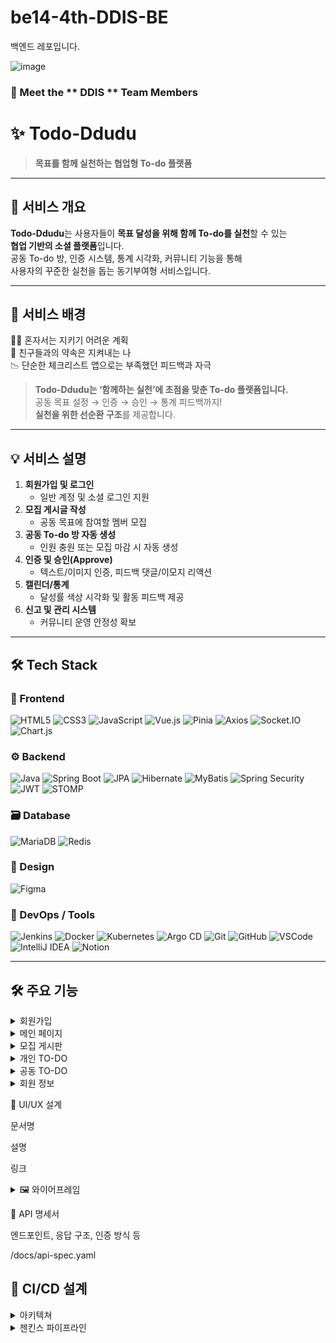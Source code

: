# be14-4th-DDIS-BE
백엔드 레포입니다.


![image](https://github.com/user-attachments/assets/bb7604bb-9069-482c-a233-37a47f0930e3)


### 👥 Meet the ** DDIS ** Team Members

<center>



</center>


# ✨ Todo-Ddudu

> **목표를 함께 실천하는 협업형 To-do 플랫폼**

---

## 📌 서비스 개요

**Todo-Ddudu**는 사용자들이 **목표 달성을 위해 함께 To-do를 실천**할 수 있는  
**협업 기반의 소셜 플랫폼**입니다.  
공동 To-do 방, 인증 시스템, 통계 시각화, 커뮤니티 기능을 통해  
사용자의 꾸준한 실천을 돕는 동기부여형 서비스입니다.

---

## 🎯 서비스 배경

🙇‍♀️ 혼자서는 지키기 어려운 계획  
💬 친구들과의 약속은 지켜내는 나  
📉 단순한 체크리스트 앱으로는 부족했던 피드백과 자극

> **Todo-Ddudu는 ‘함께하는 실천’에 초점을 맞춘 To-do 플랫폼입니다.**  
> 공동 목표 설정 → 인증 → 승인 → 통계 피드백까지!  
> **실천을 위한 선순환 구조**를 제공합니다.

---

## 💡 서비스 설명

1. **회원가입 및 로그인**
   - 일반 계정 및 소셜 로그인 지원
2. **모집 게시글 작성**
   - 공동 목표에 참여할 멤버 모집
3. **공동 To-do 방 자동 생성**
   - 인원 충원 또는 모집 마감 시 자동 생성
4. **인증 및 승인(Approve)**
   - 텍스트/이미지 인증, 피드백 댓글/이모지 리액션
5. **캘린더/통계**
   - 달성률 색상 시각화 및 활동 피드백 제공
6. **신고 및 관리 시스템**
   - 커뮤니티 운영 안정성 확보

---


## 🛠️ Tech Stack

### 🚀 Frontend
![HTML5](https://img.shields.io/badge/HTML5-E34F26?style=for-the-badge&logo=html5&logoColor=white)
![CSS3](https://img.shields.io/badge/CSS3-1572B6?style=for-the-badge&logo=css3&logoColor=white)
![JavaScript](https://img.shields.io/badge/JavaScript-F7DF1E?style=for-the-badge&logo=javascript&logoColor=black)
![Vue.js](https://img.shields.io/badge/Vue.js-35495E?style=for-the-badge&logo=vue.js&logoColor=4FC08D)
![Pinia](https://img.shields.io/badge/Pinia-ffe600?style=for-the-badge&logo=pinia&logoColor=black)
![Axios](https://img.shields.io/badge/Axios-5A29E4?style=for-the-badge)
![Socket.IO](https://img.shields.io/badge/Socket.IO-000000?style=for-the-badge&logo=socket.io)
![Chart.js](https://img.shields.io/badge/Chart.js-FF6384?style=for-the-badge&logo=chartdotjs&logoColor=white)

### ⚙️ Backend
![Java](https://img.shields.io/badge/Java-007396?style=for-the-badge&logo=java&logoColor=white)
![Spring Boot](https://img.shields.io/badge/Spring%20Boot-6DB33F?style=for-the-badge&logo=springboot&logoColor=white)
![JPA](https://img.shields.io/badge/JPA-007ACC?style=for-the-badge)
![Hibernate](https://img.shields.io/badge/Hibernate-59666C?style=for-the-badge&logo=hibernate&logoColor=white)
![MyBatis](https://img.shields.io/badge/MyBatis-3D2C00?style=for-the-badge)
![Spring Security](https://img.shields.io/badge/Spring%20Security-4CAF50?style=for-the-badge&logo=springsecurity&logoColor=white)
![JWT](https://img.shields.io/badge/JWT-000000?style=for-the-badge&logo=jsonwebtokens&logoColor=white)
![STOMP](https://img.shields.io/badge/STOMP-over_WebSocket-61DAFB?style=for-the-badge)

### 🗃 Database
![MariaDB](https://img.shields.io/badge/MariaDB-003545?style=for-the-badge&logo=mariadb&logoColor=white)
![Redis](https://img.shields.io/badge/Redis-DC382D?style=for-the-badge&logo=redis&logoColor=white)

### 🎨 Design
![Figma](https://img.shields.io/badge/Figma-F24E1E?style=for-the-badge&logo=figma&logoColor=white)

### 🧪 DevOps / Tools
![Jenkins](https://img.shields.io/badge/Jenkins-D24939?style=for-the-badge&logo=jenkins&logoColor=white)
![Docker](https://img.shields.io/badge/Docker-2496ED?style=for-the-badge&logo=docker&logoColor=white)
![Kubernetes](https://img.shields.io/badge/Kubernetes-326CE5?style=for-the-badge&logo=kubernetes&logoColor=white)
![Argo CD](https://img.shields.io/badge/Argo--CD-1976D2?style=for-the-badge&logo=argo&logoColor=white)
![Git](https://img.shields.io/badge/Git-F05032?style=for-the-badge&logo=git&logoColor=white)
![GitHub](https://img.shields.io/badge/GitHub-181717?style=for-the-badge&logo=github&logoColor=white)
![VSCode](https://img.shields.io/badge/VS%20Code-007ACC?style=for-the-badge&logo=visualstudiocode&logoColor=white)
![IntelliJ IDEA](https://img.shields.io/badge/IntelliJ%20IDEA-000000?style=for-the-badge&logo=intellijidea&logoColor=white)
![Notion](https://img.shields.io/badge/Notion-000000?style=for-the-badge&logo=notion&logoColor=white)



---
## 🛠️ 주요 기능

<details>
  <summary>회원가입</summary>

  #### 회원가입 화면
 ![회원가입](https://github.com/user-attachments/assets/2471a918-e3c4-4426-bfc3-ae09eab7ef68)

  #### 회원가입 이메일 인증 화면
![회원가입_이메일인증](https://github.com/user-attachments/assets/401e5996-2465-4f55-a416-a8c82a80924a)

</details>

<details>
  <summary>메인 페이지</summary>

  #### 메인 페이지 
  ![메인페이지](https://github.com/user-attachments/assets/2b6d6236-f586-44ba-bf58-17ca53e9f74d)

</details>

<details>
  <summary>모집 게시판</summary>
  
#### 모집 게시판 조회
![모집게시판](https://github.com/user-attachments/assets/cf7ebe08-8ba7-4364-8275-56275ced0188)

#### 모집 게시글 조회
![모집게시판_ 조회](https://github.com/user-attachments/assets/367ff2cb-0cfa-4c07-8301-32c61dd8d890)

#### 모집 게시글 작성
![모집게시판_작성](https://github.com/user-attachments/assets/c1921ee7-4080-4fea-8069-ad7916db1e33)

#### 모집 게시글 - 참여 신청
![모집게시판_신청](https://github.com/user-attachments/assets/17550946-52ed-4964-8296-86b1b576b6a7)

#### 모집 게시글 - 공동TO-DO방 생성
![모집게시판_공동방생성](https://github.com/user-attachments/assets/402d56d8-18f7-4659-826f-171345186ae3)

</details>

<details>
  <summary>개인 TO-DO</summary>
  
#### 개인 TO-DO
![개인투두_조회](https://github.com/user-attachments/assets/6ba4cfb0-206f-4ea0-971a-d6d2109493c8)

#### 개인 TO-DO 추가
![개인투두_투두추가](https://github.com/user-attachments/assets/5e36bad9-56d4-4762-b871-94436a9698af)

#### 개인 TO-DO 삭제
![개인투두_삭제png](https://github.com/user-attachments/assets/6c3042ca-973e-44a6-aa00-9343ee7683e0)

#### 개인 TO-DO - 카테고리 생성
![개인투도_카테고리생성](https://github.com/user-attachments/assets/071b064b-096e-4ef3-a5ac-ee3f756a2ed2)

#### 개인 TO-DO - 카테고리 삭제
![개인투두_카테고리삭제](https://github.com/user-attachments/assets/4ec4099c-b7d9-4d7b-93bf-c5959a23c03d)

#### 개인 TO-DO - 캘린더 채우기 + 성취도 표 조회
![캘린더 색깔 채우기 및 성취도 조회 ](https://github.com/user-attachments/assets/e3302d73-9e8d-4fc0-a6f7-11a77dd1452e)

#### 개인 TO-DO - TO-DO 공개 설정 (전체 공개 or 팔로우 공개)
![개인투두_팔로워공개로 변경](https://github.com/user-attachments/assets/be421940-bb28-49d7-847c-723825c5b425)

#### 개인 TO-DO - 핀 설정
![개인투두_핀설정](https://github.com/user-attachments/assets/ea1e85bc-d971-4c1f-ae1f-73b15134a7dc)

</details>

<details>
  <summary>공동 TO-DO</summary>
  
#### 공동 TO-DO 조회
![공통투두_조회](https://github.com/user-attachments/assets/cf12afc0-3100-4aae-bcbc-aca9e6c8f468)

#### 공동 TO-DO - AI를 통한 TO-DO 생성
![공통투두_AI를 통한 투두 생성](https://github.com/user-attachments/assets/43574dd1-d0ab-4ee5-9c6f-9cffcf535225)

#### 공동 TO-DO - 사용자 TO-DO 직접 생성
![공통투두_투두직접생성](https://github.com/user-attachments/assets/bc8b2d32-1799-4bbd-889f-194884eabc1a)

#### 공동 TO-DO - Appove 등록
![공동투두_Approve등록](https://github.com/user-attachments/assets/ae5c70a7-2970-4002-bf4d-4eddc3f46666)

#### 공동 TO-DO 조회 - Appove 수정
![공동투두_approve승인 수정](https://github.com/user-attachments/assets/71b98f42-3588-4d8c-b64c-254efa12954e)

#### 공동 TO-DO - 달력 채우기 및 표 성취도 조회
![공동투두_달력채우기 및 성취도 조회](https://github.com/user-attachments/assets/955d4942-2687-41d6-ba73-b839bb4fabbf)

#### 공동 TO-DO - 채팅
![공통투두_채팅](https://github.com/user-attachments/assets/f8479d96-3db2-4b4b-83ec-19b0692a4f87)

</details>


<details>
  <summary>회원 정보</summary>
  
#### 로그인
![로그인](https://github.com/user-attachments/assets/dfb9e957-03d4-40f0-89a9-058f3a5ad920)

#### 회원정보 수정 화면
![프로필_회원정보수정](https://github.com/user-attachments/assets/69bb354e-9099-4115-85a0-13a86724f8cc)

</details>


🎨 UI/UX 설계

문서명

설명

링크

<details>
   <summary>🖼️ 와이어프레임 </summary>

  <details>
   <summary>로그인</summary>
   
   ![image](https://github.com/user-attachments/assets/0f252bb4-2aa8-459e-8c4a-cf12f8bde688)
   
</details>

<details>
   <summary>아이디 찾기</summary>

   ![image](https://github.com/user-attachments/assets/e117e946-5eb7-4bb9-9947-3933aef439f9)

   
   
</details>

<details>
   <summary>비밀번호 찾기</summary>
   
![image](https://github.com/user-attachments/assets/ac56aebf-a342-41a3-8f9d-b4e7c5098648)

   
</details>
<details>
   <summary>회원가입</summary>
   
   ![image](https://github.com/user-attachments/assets/fae950e9-7baf-470c-8bc8-86cbf1f0ecda)

</details>


<details>
   <summary>개인정보 수정</summary>

   ![image](https://github.com/user-attachments/assets/94d78326-f284-4d4f-ae71-c14a57398df0)

</details>

<details>
   <summary>팔로잉</summary>
   
   ![image](https://github.com/user-attachments/assets/fd67a622-e05f-4137-9f10-08a17fde3d2b)
   
</details>

<details>
   <summary>신고</summary>

![image](https://github.com/user-attachments/assets/ef8ccc64-e6f7-4db9-9c4e-27ded497fac7)
   
</details>

<details>
   <summary>팔로워 조회</summary>

![image](https://github.com/user-attachments/assets/68bf4cfb-7eb6-4dca-9db3-1e791ceb2958)
   
</details>


<details>
   
   <summary>팔로잉 조회</summary>
   
   ![image](https://github.com/user-attachments/assets/45dc297c-b497-41fd-a216-ff9693c091e1)
   
</details>

<details>
   <summary>todo추가</summary>
   
   ![image](https://github.com/user-attachments/assets/c6c7969d-0f8a-49bc-8905-b8a6cc74c654)

</details>

<details>
   <summary>todo 미완료</summary>

![image](https://github.com/user-attachments/assets/9af38271-9871-4427-8b46-e09c9ae0023b)
   
</details>

<details>
   <summary>DM 버튼</summary>

![image](https://github.com/user-attachments/assets/1d4e0f07-e775-4d9c-9b8a-2c36cf741f96)
   
</details>

<details>
   <summary>카테고리 설정</summary>

![image](https://github.com/user-attachments/assets/c40f4754-987d-4bf2-bcd0-e78b05b646a4)
   
</details>

<details>
   <summary>공동 TO-DO 생성</summary>
   
![image](https://github.com/user-attachments/assets/d28f9977-3974-4912-8b66-f094869401c6)
   
</details>


<details>
   <summary>공동 TO-DO APPROVE 요청</summary>
   
![image](https://github.com/user-attachments/assets/8d85927f-e764-4359-af69-adf528c332f1)
   
</details>

<details>
   <summary>모집게시판 조회</summary>
   
![image](https://github.com/user-attachments/assets/462459e4-b019-4f62-b3a6-0667d2a82402)
</details>

<details>
   <summary>공지사항 조회 - 회원</summary>

![image](https://github.com/user-attachments/assets/d433a1e7-1978-4560-a6c8-1e4064ea9422)
   
</details>

<details>
   <summary>공지사항 조회 - 관리자</summary>

![image](https://github.com/user-attachments/assets/50cdb4e8-8227-48a6-87ca-80b08295b3c2)
   ㅍ  
</details>

<details>
   <summary>DM 버튼</summary>

![image](https://github.com/user-attachments/assets/1d4e0f07-e775-4d9c-9b8a-2c36cf741f96)
   
</details>

<details>
   <summary>카테고리 설정</summary>

![image](https://github.com/user-attachments/assets/c40f4754-987d-4bf2-bcd0-e78b05b646a4)
   
</details>

<details>
   <summary>공동 TO-DO 생성</summary>
   
![image](https://github.com/user-attachments/assets/d28f9977-3974-4912-8b66-f094869401c6)
   
</details>


<details>
   <summary>공동 TO-DO APPROVE 요청</summary>
   
![image](https://github.com/user-attachments/assets/8d85927f-e764-4359-af69-adf528c332f1)
   
</details>

<details>
   <summary>모집게시판 조회</summary>
   
![image](https://github.com/user-attachments/assets/462459e4-b019-4f62-b3a6-0667d2a82402)
</details>

<details>
   <summary>공지사항 조회 - 회원</summary>

![image](https://github.com/user-attachments/assets/d433a1e7-1978-4560-a6c8-1e4064ea9422)
   
</details>

<details>
   <summary>공지사항 조회 - 관리자</summary>

![image](https://github.com/user-attachments/assets/50cdb4e8-8227-48a6-87ca-80b08295b3c2)
   
</details>

<details>
   <summary>공지사항 작성 - 관리자</summary>

![image](https://github.com/user-attachments/assets/7c71fd5e-696b-4156-ba71-b0c28f50875b)
   
</details>

<details>
   <summary>공지사항 수정 - 관리자</summary>
   
![image](https://github.com/user-attachments/assets/1cbd2de5-5606-4626-86ad-8eb8aef06adb)

</details>

<details>
   <summary>공지사항 삭제 - 관리자</summary>

![image](https://github.com/user-attachments/assets/c14398e3-d9e1-4add-93e0-f52c5175e21c)
</details>

<details>
   <summary>문의사항 조회 - 회원 </summary>

![image](https://github.com/user-attachments/assets/d4d6c6f3-c4ef-4521-a977-40fd9f947086)
</details>

<details>
   <summary>문의사항 조회 - 관리자</summary>

![image](https://github.com/user-attachments/assets/6770f08f-8340-4b87-9501-f795c1f71007)
</details>

<details>
   <summary>문의사항 수정 - 관리자</summary>

   ![image](https://github.com/user-attachments/assets/9905e26c-8c06-45aa-b10a-b05e837b9b16)
  
</details>

<details>
   <summary>문의사항 삭제 - 관리자</summary>

![image](https://github.com/user-attachments/assets/a3aae482-3258-4fa5-9656-4dff94afed66)
   
   
</details>

<details>
   <summary>문의사항 답변 - 관리자</summary>

![image](https://github.com/user-attachments/assets/80b26efc-6c9e-4b8c-a286-7a196945cad4)
   
</details>

</details>








📘 API 명세서

엔드포인트, 응답 구조, 인증 방식 등

/docs/api-spec.yaml





🧱 CI/CD 설계
---
<details>
   <summary>아키텍쳐</summary>
   
   ![KakaoTalk_20250503_231157971](https://github.com/user-attachments/assets/c7a648a5-49ae-4fee-ac6a-0062bba554c0)

</details>

<details>
   <summary>젠킨스 파이프라인</summary>

```groovy
pipeline {
    agent any

    tools {
        gradle 'gradle'
        jdk 'openJDK17'
    }

    environment {
        GITHUB_URL = 'https://github.com/TEAM-DDIS/be14-4th-DDIS-BE.git'
    }

    stages {
        stage('Preparation') {
            steps {
                script {
                    if (isUnix()) {
                        sh 'docker --version'
                    } else {
                        bat 'docker --version'
                    }
                }
            }
        }

        stage('Source Build') {
            steps {
                git branch: 'dev', url: "${env.GITHUB_URL}"
                script {
                    if (isUnix()) {
                        sh "chmod +x ./DDIS_Project/gradlew"
                        sh "./DDIS_Project/gradlew clean build"
                    } else {
                        bat "cd DDIS_Project && gradlew.bat clean build -x test"
                    }
                }
            }
        }

        stage('Container Build and Push') {
            steps {
                script {
                    withCredentials([usernamePassword(credentialsId: 'DOCKERHUB_PASSWORD', usernameVariable: 'DOCKER_USER', passwordVariable: 'DOCKER_PASS')]) {
                        if (isUnix()) {
                            sh "docker build -f DDIS_Project/Dockerfile -t ${DOCKER_USER}/k8s_ddis_boot:${currentBuild.number} DDIS_Project"
                            sh "docker build -f DDIS_Project/Dockerfile -t ${DOCKER_USER}/k8s_ddis_boot:latest DDIS_Project"
                            sh "docker login -u ${DOCKER_USER} -p ${DOCKER_PASS}"
                            sh "docker push ${DOCKER_USER}/k8s_ddis_boot:${currentBuild.number}"
                            sh "docker push ${DOCKER_USER}/k8s_ddis_boot:latest"
                        } else {
                            bat "docker build -f DDIS_Project/Dockerfile -t ${DOCKER_USER}/k8s_ddis_boot:${currentBuild.number} DDIS_Project"
                            bat "docker build -f DDIS_Project/Dockerfile -t ${DOCKER_USER}/k8s_ddis_boot:latest DDIS_Project"
                            bat "docker login -u %DOCKER_USER% -p %DOCKER_PASS%"
                            bat "docker push ${DOCKER_USER}/k8s_ddis_boot:${currentBuild.number}"
                            bat "docker push ${DOCKER_USER}/k8s_ddis_boot:latest"
                        }
                    }
                }
            }
        }
    }

    post {
        always {
            script {
                if (isUnix()) {
                    sh 'docker logout'
                } else {
                    bat 'docker logout'
                }
            }
        }
        success {
            echo 'Pipeline succeeded!'
        }
        failure {
            echo 'Pipeline failed!'
        }
    }
}


</details>
<details>
   <summary>아르고 파이프라인</summary>

</details>

<details>
```
<details>
   <summary>아르곤 파이프라인</summary>
   
   ```groovy
   pipeline {
    agent any

    tools {
        gradle 'gradle'
        jdk 'openJDK17'
    }

    environment {
        SOURCE_GITHUB_URL = 'https://github.com/TEAM-DDIS/be14-4th-DDIS-BE.git'
        MANIFESTS_GITHUB_URL = 'https://github.com/TEAM-DDIS/DDIS-manifests.git'
        GIT_USERNAME = 'tommy8969'
        GIT_EMAIL = 'tommy8969@naver.com'
    }

    stages {
        stage('Preparation') {
            steps {
                script {
                    if (isUnix()) {
                        sh 'docker --version'
                    } else {
                        bat 'docker --version'
                    }
                }
            }
        }

        stage('Source Build') {
            steps {
                git branch: 'dev', url: "${env.SOURCE_GITHUB_URL}"
                script {
                    if (isUnix()) {
                        sh "chmod +x ./DDIS_Project/gradlew"
                        sh "./DDIS_Project/gradlew clean build"
                    } else {
                        bat "cd DDIS_Project && gradlew.bat clean build -x test"
                    }
                }
            }
        }

        stage('Container Build and Push') {
            steps {
                script {
                    withCredentials([usernamePassword(credentialsId: 'DOCKERHUB_PASSWORD', usernameVariable: 'DOCKER_USER', passwordVariable: 'DOCKER_PASS')]) {
                        if (isUnix()) {
                            sh "docker build -f DDIS_Project/Dockerfile -t ${DOCKER_USER}/k8s_ddis_boot:${currentBuild.number} DDIS_Project"
                            sh "docker build -f DDIS_Project/Dockerfile -t ${DOCKER_USER}/k8s_ddis_boot:latest DDIS_Project"
                            sh "docker login -u ${DOCKER_USER} -p ${DOCKER_PASS}"
                            sh "docker push ${DOCKER_USER}/k8s_ddis_boot:${currentBuild.number}"
                            sh "docker push ${DOCKER_USER}/k8s_ddis_boot:latest"
                        } else {
                            bat "docker build -f DDIS_Project/Dockerfile -t ${DOCKER_USER}/k8s_ddis_boot:${currentBuild.number} DDIS_Project"
                            bat "docker build -f DDIS_Project/Dockerfile -t ${DOCKER_USER}/k8s_ddis_boot:latest DDIS_Project"
                            bat "docker login -u %DOCKER_USER% -p %DOCKER_PASS%"
                            bat "docker push ${DOCKER_USER}/k8s_ddis_boot:${currentBuild.number}"
                            bat "docker push ${DOCKER_USER}/k8s_ddis_boot:latest"
                        }
                    }
                }
            }
        }

        stage('K8S Manifest Update') {
            steps {
                git credentialsId: 'github',
                    url: "${env.MANIFESTS_GITHUB_URL}",
                    branch: 'main'

                script {
                    withCredentials([usernamePassword(credentialsId: 'github', usernameVariable: 'GIT_USER', passwordVariable: 'GIT_PASS')]) {
                        def githubUrl = env.MANIFESTS_GITHUB_URL.replace('https://', '')
                        if (isUnix()) {
                            sh "sed -i 's/k8s_ddis_boot:.*/k8s_ddis_boot:${currentBuild.number}/g' backend-deployment.yml"
                            sh "git add backend-deployment.yml"
                            sh "git config --global user.name '${env.GIT_USERNAME}'"
                            sh "git config --global user.email '${env.GIT_EMAIL}'"
                            sh "git commit -m '[UPDATE] ${currentBuild.number} image versioning'"
                            sh "git push https://${GIT_USER}:${GIT_PASS}@${githubUrl} main"
                        } else {
                            bat "powershell -Command \"(Get-Content backend-deployment.yml) -replace 'k8s_ddis_boot:.*', 'k8s_ddis_boot:${currentBuild.number}' | Set-Content backend-deployment.yml\""
                            bat "git add backend-deployment.yml"
                            bat "git config --global user.name '${env.GIT_USERNAME}'"
                            bat "git config --global user.email '${env.GIT_EMAIL}'"
                            bat "git commit -m \"[UPDATE] ${currentBuild.number} image versioning\""
                            bat "git push https://%GIT_USER%:%GIT_PASS%@${githubUrl} main"
                        }
                    }
                }
            }
        }
    }

    post {
        always {
            script {
                if (isUnix()) {
                    sh 'docker logout'
                } else {
                    bat 'docker logout'
                }
            }
        }
        success {
            echo 'Pipeline succeeded!'
        }
        failure {
            echo 'Pipeline failed!'
        }
    }
}

</details>
```

<details>
   <summary>테스트 결과</summary>

   ![KakaoTalk_20250503_234028435](https://github.com/user-attachments/assets/d94547c8-b8e6-4604-ab9a-44c254cf9f4f)

</details>
